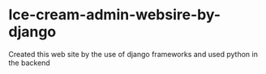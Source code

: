 # Ice-cream-admin-websire-by-django
Created this web site by the use of django frameworks and used python in the backend
